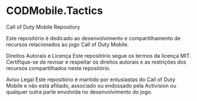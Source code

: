# CODMobile.Tactics

Call of Duty Mobile Repository

Este repositório é dedicado ao desenvolvimento e compartilhamento de recursos relacionados ao jogo Call of Duty Mobile.

Direitos Autorais e Licença
Este repositório segue os termos da licença MIT. Certifique-se de revisar e respeitar os direitos 
autorais e as restrições dos recursos compartilhados neste repositório.

Aviso Legal
Este repositório é mantido por entusiastas do Call of Duty Mobile e não está afiliado, associado ou endossado pela Activision ou qualquer outra parte envolvida no desenvolvimento do jogo.
